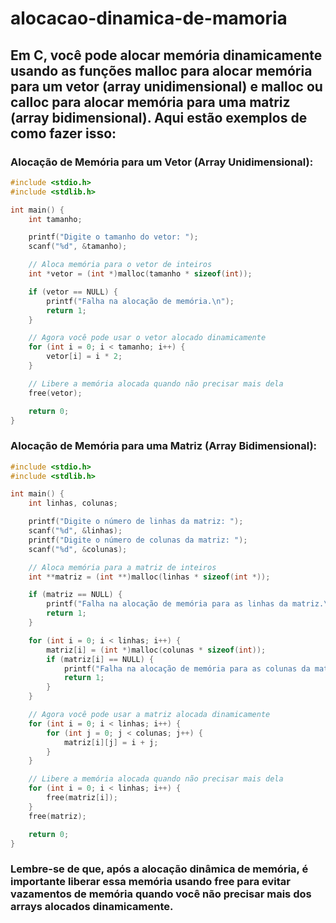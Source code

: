# alocacao-dinamica-de-mamoria

## Em C, você pode alocar memória dinamicamente usando as funções malloc para alocar memória para um vetor (array unidimensional) e malloc ou calloc para alocar memória para uma matriz (array bidimensional). Aqui estão exemplos de como fazer isso:

### Alocação de Memória para um Vetor (Array Unidimensional):

```c
#include <stdio.h>
#include <stdlib.h>

int main() {
    int tamanho;

    printf("Digite o tamanho do vetor: ");
    scanf("%d", &tamanho);

    // Aloca memória para o vetor de inteiros
    int *vetor = (int *)malloc(tamanho * sizeof(int));

    if (vetor == NULL) {
        printf("Falha na alocação de memória.\n");
        return 1;
    }

    // Agora você pode usar o vetor alocado dinamicamente
    for (int i = 0; i < tamanho; i++) {
        vetor[i] = i * 2;
    }

    // Libere a memória alocada quando não precisar mais dela
    free(vetor);

    return 0;
}
```
### Alocação de Memória para uma Matriz (Array Bidimensional):

```c
#include <stdio.h>
#include <stdlib.h>

int main() {
    int linhas, colunas;

    printf("Digite o número de linhas da matriz: ");
    scanf("%d", &linhas);
    printf("Digite o número de colunas da matriz: ");
    scanf("%d", &colunas);

    // Aloca memória para a matriz de inteiros
    int **matriz = (int **)malloc(linhas * sizeof(int *));

    if (matriz == NULL) {
        printf("Falha na alocação de memória para as linhas da matriz.\n");
        return 1;
    }

    for (int i = 0; i < linhas; i++) {
        matriz[i] = (int *)malloc(colunas * sizeof(int));
        if (matriz[i] == NULL) {
            printf("Falha na alocação de memória para as colunas da matriz.\n");
            return 1; 
        }
    }

    // Agora você pode usar a matriz alocada dinamicamente
    for (int i = 0; i < linhas; i++) {
        for (int j = 0; j < colunas; j++) {
            matriz[i][j] = i + j;
        }
    }

    // Libere a memória alocada quando não precisar mais dela
    for (int i = 0; i < linhas; i++) {
        free(matriz[i]);
    }
    free(matriz);

    return 0;
}
```
### Lembre-se de que, após a alocação dinâmica de memória, é importante liberar essa memória usando free para evitar vazamentos de memória quando você não precisar mais dos arrays alocados dinamicamente.
